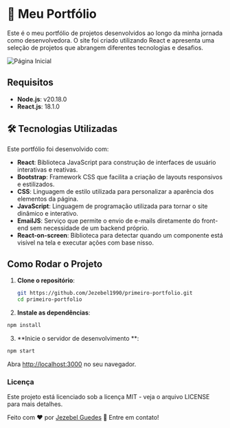 # 📌 Meu Portfólio

Este é o meu portfólio de projetos desenvolvidos ao longo da minha jornada como desenvolvedora. O site foi criado utilizando React e apresenta uma seleção de projetos que abrangem diferentes tecnologias e desafios.


![Página Inicial](public/screencapture.png)

## Requisitos
- **Node.js**: v20.18.0
- **React.js**: 18.1.0


## 🛠️ Tecnologias Utilizadas

Este portfólio foi desenvolvido com:

- **React**: Biblioteca JavaScript para construção de interfaces de usuário interativas e reativas.
- **Bootstrap**: Framework CSS que facilita a criação de layouts responsivos e estilizados.
- **CSS**: Linguagem de estilo utilizada para personalizar a aparência dos elementos da página.
- **JavaScript**: Linguagem de programação utilizada para tornar o site dinâmico e interativo.
- **EmailJS**: Serviço que permite o envio de e-mails diretamente do front-end sem necessidade de um backend próprio.
- **React-on-screen**: Biblioteca para detectar quando um componente está visível na tela e executar ações com base nisso.

## Como Rodar o Projeto

1. **Clone o repositório**:

   ```bash
   git https://github.com/Jezebel1990/primeiro-portfolio.git
   cd primeiro-portfolio

2. **Instale as dependências**:

```bash
npm install
```

3.  **Inicie o servidor de desenvolvimento **:
```bash
npm start
```

Abra [http://localhost:3000](http://localhost:3000) no seu navegador.

### Licença
Este projeto está licenciado sob a licença MIT - veja o arquivo LICENSE para mais detalhes.

Feito com ♥ por [Jezebel Guedes](https://www.linkedin.com/in/jezebel-guedes/) 👋 Entre em contato!

